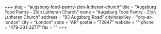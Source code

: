 +++
slug = "augsburg-food-pantry-zion-lutheran-church"
title = "Augsburg  Food Pantry - Zion Lutheran Church"
name = "Augsburg  Food Pantry - Zion Lutheran Church"
address = "93 Augsburg Road"
cityIndexKey = "city-ar-london"
city = "London"
state = "AR"
postal = "72847"
website = ""
phone = "479-331-3277"
fax = ""
+++
